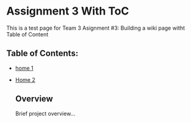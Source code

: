 # Assignment 3 With ToC
This is a test page for Team 3 Asignment #3: Building a wiki page witht Table of Content


## Table of Contents: 
- [home 1](./home1.md)
- [Home 2](./home2.md)

  ## Overview

  Brief project overview...
